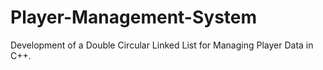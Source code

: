 # Player-Management-System
 Development of a Double Circular Linked List for Managing Player Data  in C++.
